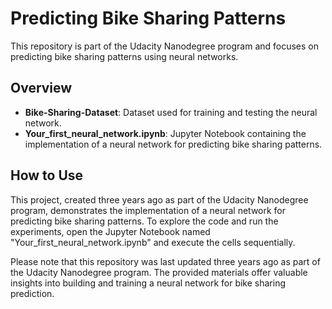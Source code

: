 # Predicting Bike Sharing Patterns

This repository is part of the Udacity Nanodegree program and focuses on predicting bike sharing patterns using neural networks.

## Overview
- **Bike-Sharing-Dataset**: Dataset used for training and testing the neural network.
- **Your_first_neural_network.ipynb**: Jupyter Notebook containing the implementation of a neural network for predicting bike sharing patterns.

## How to Use
This project, created three years ago as part of the Udacity Nanodegree program, demonstrates the implementation of a neural network for predicting bike sharing patterns. To explore the code and run the experiments, open the Jupyter Notebook named "Your_first_neural_network.ipynb" and execute the cells sequentially.

Please note that this repository was last updated three years ago as part of the Udacity Nanodegree program. The provided materials offer valuable insights into building and training a neural network for bike sharing prediction.
